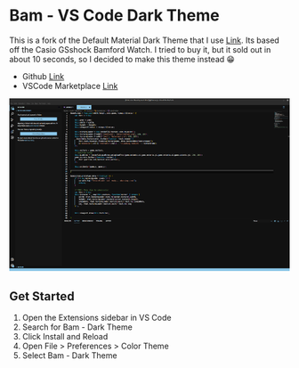 # Bam - VS Code Dark Theme

This is a fork of the Default Material Dark Theme that I use [Link](https://github.com/yuchiu/Default-Material-Dark-Theme). Its based off the Casio GSshock Bamford Watch. I tried to buy it, but it sold out in about 10 seconds, so I decided to make this theme instead 😁

- Github [Link](https://github.com/markcummins/Bam.git)
- VSCode Marketplace [Link](https://marketplace.visualstudio.com/items?itemName=mark-cummins.bam-dark-theme)

![demo-img](https://raw.githubusercontent.com/markcummins/Bam/main/images/demo.png)

## Get Started

1. Open the Extensions sidebar in VS Code
2. Search for Bam - Dark Theme
3. Click Install and Reload
4. Open File > Preferences > Color Theme
5. Select Bam - Dark Theme
